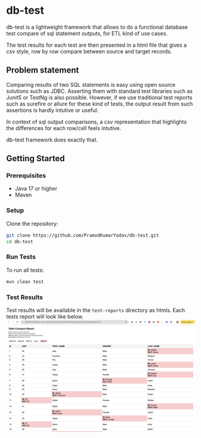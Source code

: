 # db-test

db-test is a lightweight framework that allows to do a functional database test compare of sql statement outputs, for ETL kind of use cases. 

The test results for each test are then presented in a html file that gives a csv style, row by row compare between source and target records.

## Problem statement
Comparing results of two SQL statements is easy using open source solutions such as JDBC. Asserting them with standard test libraries such as Junit5 or TestNg is also possible. However, if we use traditional test reports such as surefire or allure for these kind of tests, the output result from such assertions is hardly intutive or useful. 

In context of sql output comparisons, a csv representation that highlights the differences for each row/cell feels intutive.

db-test framework does exactly that. 

## Getting Started

### Prerequisites

- Java 17 or higher
- Maven

### Setup

Clone the repository:

```sh
git clone https://github.com/PramodKumarYadav/db-test.git
cd db-test
```

### Run Tests

To run all tests:

```sh
mvn clean test
```

### Test Results

Test results will be available in the `test-reports` directory as htmls. Each tests report will look like below. 
![test-report](./images/test%20report.jpg)